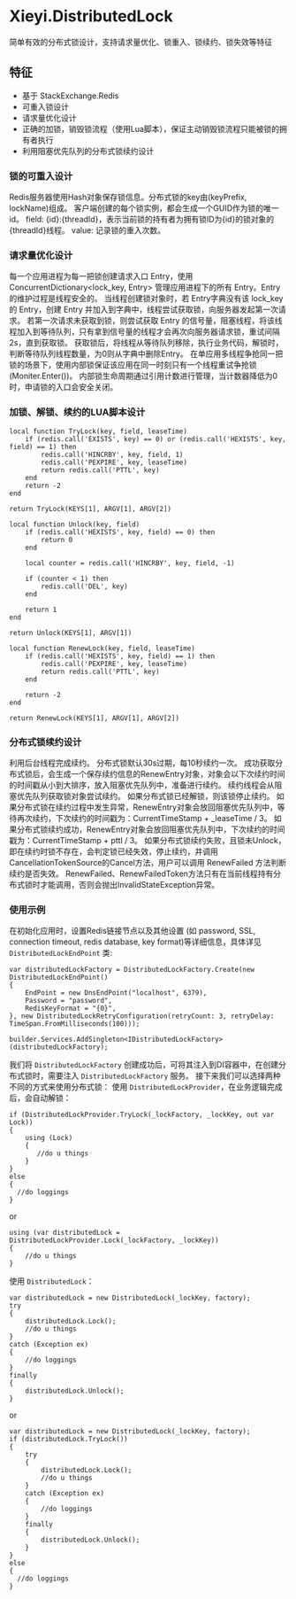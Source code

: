 # Xieyi.DistributedLock
简单有效的分布式锁设计，支持请求量优化、锁重入、锁续约、锁失效等特征

## 特征
- 基于 StackExchange.Redis
- 可重入锁设计
- 请求量优化设计
- 正确的加锁，销毁锁流程（使用Lua脚本），保证主动销毁锁流程只能被锁的拥有者执行
- 利用阻塞优先队列的分布式锁续约设计
  
### 锁的可重入设计
Redis服务器使用Hash对象保存锁信息。分布式锁的key由(keyPrefix, lockName)组成。
客户端创建的每个锁实例，都会生成一个GUID作为锁的唯一id。
field: {id}:{threadId}，表示当前锁的持有者为拥有锁ID为{id}的锁对象的{threadId}线程。
value: 记录锁的重入次数。

### 请求量优化设计
每一个应用进程为每一把锁创建请求入口 Entry，使用 ConcurrentDictionary<lock_key, Entry> 管理应用进程下的所有 Entry。Entry的维护过程是线程安全的。
当线程创建锁对象时，若 Entry字典没有该 lock_key 的 Entry，创建 Entry 并加入到字典中，线程尝试获取锁，向服务器发起第一次请求。
若第一次请求未获取到锁，则尝试获取 Entry 的信号量，阻塞线程，将该线程加入到等待队列，只有拿到信号量的线程才会再次向服务器请求锁，重试间隔2s，直到获取锁。
获取锁后，将线程从等待队列移除，执行业务代码，解锁时，判断等待队列线程数量，为0则从字典中删除Entry。
在单应用多线程争抢同一把锁的场景下，使用内部锁保证该应用在同一时刻只有一个线程重试争抢锁(Moniter.Enter())。
内部锁生命周期通过引用计数进行管理，当计数器降低为0时，申请锁的入口会安全关闭。

### 加锁、解锁、续约的LUA脚本设计
```
local function TryLock(key, field, leaseTime)
    if (redis.call('EXISTS', key) == 0) or (redis.call('HEXISTS', key, field) == 1) then
        redis.call('HINCRBY', key, field, 1)
        redis.call('PEXPIRE', key, leaseTime)
        return redis.call('PTTL', key)
    end
    return -2
end

return TryLock(KEYS[1], ARGV[1], ARGV[2])
```

```
local function Unlock(key, field)
    if (redis.call('HEXISTS', key, field) == 0) then
        return 0
    end

    local counter = redis.call('HINCRBY', key, field, -1)

    if (counter < 1) then
        redis.call('DEL', key)
    end

    return 1
end

return Unlock(KEYS[1], ARGV[1])
```

```
local function RenewLock(key, field, leaseTime)
    if (redis.call('HEXISTS', key, field) == 1) then
        redis.call('PEXPIRE', key, leaseTime)
        return redis.call('PTTL', key)
    end

    return -2
end

return RenewLock(KEYS[1], ARGV[1], ARGV[2])
```

### 分布式锁续约设计
利用后台线程完成续约。
分布式锁默认30s过期，每10秒续约一次。
成功获取分布式锁后，会生成一个保存续约信息的RenewEntry对象，对象会以下次续约时间的时间戳从小到大排序，放入阻塞优先队列中，准备进行续约。
续约线程会从阻塞优先队列获取锁对象尝试续约。
如果分布式锁已经解锁，则该锁停止续约。
如果分布式锁在续约过程中发生异常，RenewEntry对象会放回阻塞优先队列中，等待再次续约，下次续约的时间戳为：CurrentTimeStamp + _leaseTime / 3。
如果分布式锁续约成功，RenewEntry对象会放回阻塞优先队列中，下次续约的时间戳为：CurrentTimeStamp + pttl / 3。
如果分布式锁续约失败，且锁未Unlock，即在续约时锁不存在，会判定锁已经失效，停止续约，并调用CancellationTokenSource的Cancel方法，用户可以调用 RenewFailed 方法判断续约是否失效。
RenewFailed、RenewFailedToken方法只有在当前线程持有分布式锁时才能调用，否则会抛出InvalidStateException异常。

### 使用示例
在初始化应用时，设置Redis链接节点以及其他设置 (如 password, SSL, connection timeout, redis database, key format)等详细信息，具体详见 ```DistributedLockEndPoint``` 类:
```
var distributedLockFactory = DistributedLockFactory.Create(new DistributedLockEndPoint()
{
    EndPoint = new DnsEndPoint("localhost", 6379),
    Password = "password",
    RedisKeyFormat = "{0}",
}, new DistributedLockRetryConfiguration(retryCount: 3, retryDelay: TimeSpan.FromMilliseconds(100)));

builder.Services.AddSingleton<IDistributedLockFactory>(distributedLockFactory);
```
我们将 ```DistributedLockFactory``` 创建成功后，可将其注入到DI容器中，在创建分布式锁时，需要注入 ```DistributedLockFactory``` 服务。
接下来我们可以选择两种不同的方式来使用分布式锁：
使用 ```DistributedLockProvider```，在业务逻辑完成后，会自动解锁：
```
if (DistributedLockProvider.TryLock(_lockFactory, _lockKey, out var Lock))
{
    using (Lock)
    {
       //do u things
    }
}
else
{
  //do loggings
}
```
or
```
using (var distributedLock = DistributedLockProvider.Lock(_lockFactory, _lockKey))
{
    //do u things
}
```
使用 ```DistributedLock```：
```
var distributedLock = new DistributedLock(_lockKey, factory);
try
{
    distributedLock.Lock();
    //do u things
}
catch (Exception ex)
{
    //do loggings
}
finally
{
    distributedLock.Unlock();
}
```
or
```
var distributedLock = new DistributedLock(_lockKey, factory);
if (distributedLock.TryLock())
{
    try
    {
        distributedLock.Lock();
        //do u things
    }
    catch (Exception ex)
    {
        //do loggings
    }
    finally
    {
        distributedLock.Unlock();
    }
}
else
{
  //do loggings
}
```
